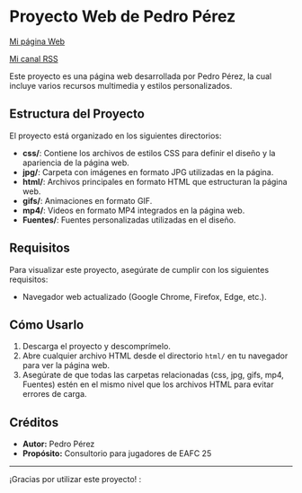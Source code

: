 # Proyecto Web de Pedro Pérez
[Mi página Web](https://topxi.netlify.app)

[Mi canal RSS](https://topxi.netlify.app/feed.xml)

Este proyecto es una página web desarrollada por Pedro Pérez, la cual incluye varios recursos multimedia y estilos personalizados.

## Estructura del Proyecto

El proyecto está organizado en los siguientes directorios:

- **css/**: Contiene los archivos de estilos CSS para definir el diseño y la apariencia de la página web.
- **jpg/**: Carpeta con imágenes en formato JPG utilizadas en la página.
- **html/**: Archivos principales en formato HTML que estructuran la página web.
- **gifs/**: Animaciones en formato GIF.
- **mp4/**: Videos en formato MP4 integrados en la página web.
- **Fuentes/**: Fuentes personalizadas utilizadas en el diseño.

## Requisitos

Para visualizar este proyecto, asegúrate de cumplir con los siguientes requisitos:
- Navegador web actualizado (Google Chrome, Firefox, Edge, etc.).

## Cómo Usarlo

1. Descarga el proyecto y descomprímelo.
2. Abre cualquier archivo HTML desde el directorio `html/` en tu navegador para ver la página web.
3. Asegúrate de que todas las carpetas relacionadas (css, jpg, gifs, mp4, Fuentes) estén en el mismo nivel que los archivos HTML para evitar errores de carga.

## Créditos

- **Autor:** Pedro Pérez
- **Propósito:** Consultorio para jugadores de EAFC 25

---

¡Gracias por utilizar este proyecto! :
